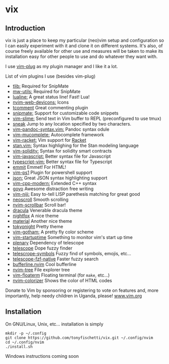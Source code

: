 # vix

## Introduction

vix is just a place to keep my particular (neo)vim setup and configuration
so I can easily experiment with it and clone it on different systems. It's
also, of course freely available for other use and measures will be taken
to make its installation easy for other people to use and do whatever they
want with.

I use [vim-plug](https://github.com/junegunn/vim-plug) as my plugin
manager and I like it a lot.

List of vim plugins I use (besides vim-plug)
 - [tlib:](https://github.com/tomtom/tlib_vim.git)
   Required for SnipMate
 - [mw-utils:](https://github.com/MarcWeber/vim-addon-mw-utils.git)
   Required for SnipMate
 - [lualine:](https://github.com/nvim-lualine/lualine.nvim)
   A great status line! Fast! Lua!
 - [nvim-web-devicons:](https://github.com/kyazdani42/nvim-web-devicons)
   Icons
 - [tcomment](https://github.com/tomtom/tcomment_vim)
   Great commenting plugin
 - [snipmate:](https://github.com/garbas/vim-snipmate)
   Support for customizable code snippets
 - [vim-slime:](https://github.com/jpalardy/vim-slime)
   Send text in Vim buffer to REPL
   (preconfigured to use tmux)
 - [sneak](https://github.com/justinmk/vim-sneak)
   Jump to any location specified by two characters.
 - [vim-pandoc-syntax.vim:](https://github.com/vim-pandoc/vim-pandoc-syntax)
   Pandoc syntax odule
 - [vim-mucomplete:](https://github.com/lifepillar/vim-mucomplete)
   Autocomplete framework
 - [vim-racket:](https://github.com/wlangstroth/vim-racket)
   Vim support for [Racket](http://racket-lang.org)
 - [stan.vim:](https://github.com/maverickg/stan.vim)
   Syntax highlighing for the Stan modeling language
 - [vim-solidity:](https://github.com/TovarishFin/vim-solidity)
   Syntax for solidity smart contracts
 - [vim-javascript:](https://github.com/pangloss/vim-javascript)
   Better syntax file for Javascript
 - [typescript-vim:](https://github.com/leafgarland/typescript-vim)
   Better syntax file for Typescript
 - [emmit](https://github.com/mattn/emmet-vim)
   Emmet! For HTML!
 - [vim-ps1](https://github.com/PProvost/vim-ps1)
   Plugin for powershell support
 - [json:](https://github.com/vim-scripts/vim-json-bundle)
   Great JSON syntax highlighting support
 - [vim-cpp-modern:](https://github.com/bfrg/vim-cpp-modern)
   Extended C++ syntax
 - [goyo](https://github.com/junegunn/goyo.vim)
   Awesome distraction free writing
 - [vim-niji:](https://github.com/luochen1990/rainbow)
   Easy to-tell LISP parethesis matching for great good
 - [neoscroll](https://github.com/karb94/neoscroll.nvim)
   Smooth scrolling
 - [nvim-scrollbar](https://github.com/petertriho/nvim-scrollbar)
   Scroll bar!
 - [dracula](https://github.com/dracula/vim)
   Venerable dracula theme
 - [nightfox](https://github.com/EdenEast/nightfox.nvim)
   A nice theme
 - [material](https://github.com/marko-cerovac/material.nvim)
   Another nice theme
 - [tokyonight](https://github.com/folke/tokyonight.nvim)
   Pretty theme
 - [vim-gotham:](https://github.com/whatyouhide/vim-gotham)
   A pretty fly color scheme
 - [vim-startuptime](https://github.com/dstein64/vim-startuptime)
   Something to monitor vim's start up time
 - [plenary](https://github.com/nvim-lua/plenary.nvim)
   Dependency of telescope
 - [telescope](https://github.com/nvim-telescope/telescope.nvim)
   Dope fuzzy finder
 - [telescrope-symbols](https://github.com/nvim-telescope/telescope-symbols.nvim)
   Fuzzy find of symbols, emojis, etc...
 - [telescope-fzf-native](https://github.com/nvim-telescope/telescope-fzf-native.nvim)
   Faster fuzzy search
 - [bufferline.nvim](https://github.com/akinsho/bufferline.nvim)
   Cool bufferline
 - [nvim-tree](https://github.com/nvim-tree/nvim-tree.lua)
   File explorer tree
 - [vim-floaterm](https://github.com/voldikss/vim-floaterm)
   Floating terminal (for `make`, etc...)
 - [nvim-colorizer](https://github.com/norcalli/nvim-colorizer.lua)
   Shows the color of HTML codes

Donate to Vim by sponsoring or registering to vote on features and, more
importantly, help needy children in Uganda, please!
www.vim.org


## Installation

On GNU/Linux, Unix, etc... installation is simply

```
mkdir -p ~/.config
git clone https://github.com/tonyfischetti/vix.git ~/.config/nvim
cd ~/.config/nvim
./install.sh
```


Windows instructions coming soon


